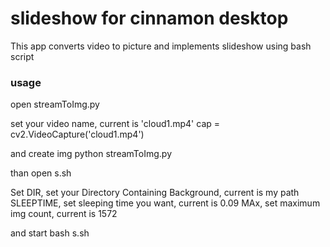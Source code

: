 # slideshow for cinnamon desktop

This app converts video to picture and implements slideshow using bash script

### usage

open streamToImg.py

set your video name, current is 'cloud1.mp4'
cap = cv2.VideoCapture('cloud1.mp4')

and create img
python streamToImg.py

than
open s.sh

Set 
DIR, set your Directory Containing Background, current is my path 
SLEEPTIME, set sleeping time you want, current is 0.09
MAx, set maximum img count, current is 1572

and start 
bash s.sh